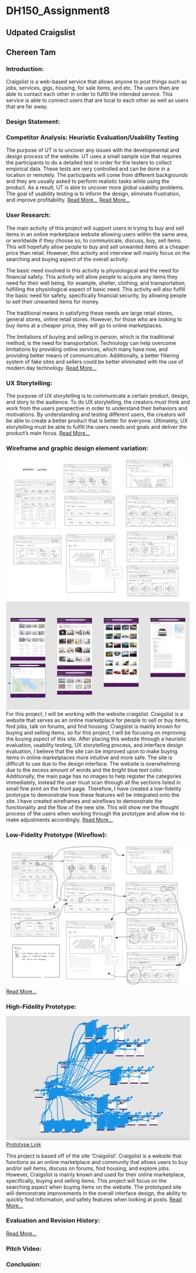 # DH150_Assignment8

## Udpated Craigslist
## Chereen Tam


### Introduction:
Craigslist is a web-based service that allows anyone to post things such as jobs, services, gigs, housing, for sale items, and etc. The users then are able to contact each other in order to fulfill the intended service. This service is able to connect users that are local to each other as well as users that are far away.



### Design Statement:


### Competitor Analysis: Heuristic Evaluation/Usability Testing
The purpose of UT is to uncover any issues with the developmental and design process of the website. UT uses a small sample size that requires the participants to do a detailed test in order for the testers to collect empirical data. These tests are very controlled and can be done in a location or remotely. The participants will come from different backgrounds and they are usually asked to perform realistic tasks while using the product. As a result, UT is able to uncover more global usability problems. The goal of usability testing is to inform the design, eliminate frustration, and improve profitability.
[Read More...](https://github.com/chereeny/DH150_Assignment1)
[Read More...](https://github.com/chereeny/DH150-Assignment2)


### User Research: 
The main activity of this project will support users in trying to buy and sell items in an online marketplace website allowing users within the same area, or worldwide if they choose so, to communicate, discuss, buy, sell items. This will hopefully allow people to buy and sell unwanted items at a cheaper price than retail. However, this activity and interview will mainly focus on the searching and buying aspect of the overall activity.

The basic need involved in this activity is physiological and the need for financial safety. This activity will allow people to acquire any items they need for their well being, for example, shelter, clothing, and transportation, fulfilling the physiological aspect of basic need. This activity will also fulfill the basic need for safety, specifically financial security, by allowing people to sell their unwanted items for money.

The traditional means in satisfying these needs are large retail stores, general stores, online retail stores. However, for those who are looking to buy items at a cheaper price, they will go to online marketplaces.

The limitations of buying and selling in person, which is the traditional method, is the need for transportation. Technology can help overcome limitations by providing online services, which many have now, and providing better means of communication. Additionally, a better filtering system of fake sites and sellers could be better eliminated with the use of modern day technology.
[Read More...](https://github.com/chereeny/-DH150-Assignment4)


### UX Storytelling:
The purpose of UX storytelling is to communicate a certain product, design, and story to the audience. To do UX storytelling, the creators must think and work from the users perspective in order to understand their behaviors and motivations. By understanding and testing different users, the creators will be able to create a better product that is better for everyone. Ultimately, UX storytelling must be able to fulfill the users needs and goals and deliver the product’s main focus.
[Read More...](https://github.com/chereeny/DH150-Assignment5)


### Wireframe and graphic design element variation:

![Lofiflow](1.png)
![Lofiflow](ScreenDesigns.png)
For this project, I will be working with the website craigslist. Craigslist is a website that serves as an online marketplace for people to sell or buy items, find jobs, talk on forums, and find housing. Craigslist is mainly known for buying and selling items, so for this project, I will be focusing on improving the buying aspect of this site.
After placing this website through a heuristic evaluation, usability testing, UX storytelling process, and interface design evaluation, I believe that the site can be improved upon to make buying items in online marketplaces more intuitive and more safe. The site is difficult to use due to the design interface. The website is overwhelming due to the excess amount of words and the bright blue text color. Additionally, the main page has no images to help register the categories immediately, instead the user must scan through all the sections listed in small fine print on the front page.
Therefore, I have created a low-fidelity prototype to demonstrate how these features will be integrated onto the site. I have created wireframes and wireflows to demonstrate the functionality and the flow of the new site. This will show me the thought process of the users when working through the prototype and allow me to make adjustments accordingly.
[Read More...](https://github.com/chereeny/DH150-Assignment6)


### Low-Fidelity Prototype (Wireflow):
![Lofiflow](2.png)
[Read More...](https://github.com/chereeny/DH150-Assignment6)


### High-Fidelity Prototype:
![Lofiflow](Wireflow.png)
[Prototype Link](https://xd.adobe.com/view/65c01a42-19a9-414c-55ef-66b362ae7e15-13f1/)

This project is based off of the site ‘Craigslist’. Craigslist is a website that functions as an online marketplace and community that allows users to buy and/or sell items, discuss on forums, find housing, and explore jobs. However, Craigslist is mainly known and used for their online marketplace, specifically, buying and selling items. This project will focus on the searching aspect when buying items on the website. The prototyped site will demonstrate improvements in the overall interface design, the ability to quickly find information, and safety features when looking at posts.
[Read More...](https://github.com/chereeny/DH150-Assignment7)


### Evaluation and Revision History:
[Read More...]()
### Pitch Video:

### Conclusion:
